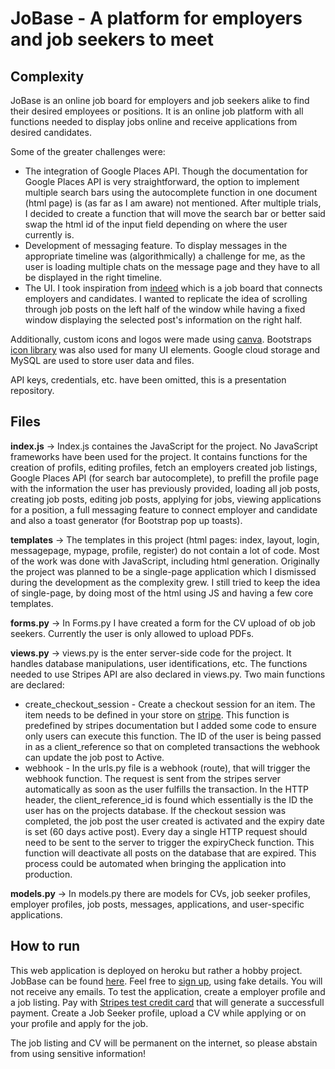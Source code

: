 # JoBase - A platform for employers and job seekers to meet
## Complexity
JoBase is an online job board for employers and job seekers alike to find their desired employees or positions.
It is an online job platform with all functions needed to display jobs online and
receive applications from desired candidates.

Some of the greater challenges were:
* The integration of Google Places API. Though the documentation for Google Places API is very straightforward, the option to implement multiple search bars using the autocomplete function in one document (html page) is (as far as I am aware) not mentioned. After multiple trials, I decided to create a function that will move the search bar or better said swap the html id of the input field depending on where the user currently is. 
* Development of messaging feature. To display messages in the appropriate timeline was (algorithmically) a challenge for me, as the user is loading multiple chats on the message page and they have to all be displayed in the right timeline. 
* The UI. I took  inspiration from [indeed](https://www.indeed.com) which is a job board that connects employers and candidates. I wanted to replicate the idea of scrolling through job posts on the left half of the window while having a fixed window displaying the selected post's information on the right half.

Additionally, custom icons and logos were made using [canva](https://www.canva.com). Bootstraps [icon library](https://icons.getbootstrap.com/) was also used for many UI elements.
Google cloud storage and MySQL are used to store user data and files.

API keys, credentials, etc. have been omitted, this is a presentation repository.

## Files
**index.js** &rarr;
Index.js containes the JavaScript for the project. No JavaScript frameworks have been used for the project. It contains functions for the creation of profils, editing profiles, fetch an employers created job listings, Google Places API (for search bar autocomplete), to prefill the profile page with the information the user has previously provided, loading all job posts, creating job posts, editing job posts, applying for jobs, viewing applications for a position, a full messaging feature to connect employer and candidate and also a toast generator (for Bootstrap pop up toasts).

**templates** &rarr;
The templates in this project (html pages: index, layout, login, messagepage, mypage, profile, register) do not contain a lot of code. Most of the work was done with JavaScript, including html generation. Originally the project was planned to be a single-page application which I dismissed during the development as the complexity grew. I still tried to keep the idea of single-page, by doing most of the html using JS and having a few core templates.

**forms.py** &rarr;
In Forms.py I have created a form for the CV upload of ob job seekers. Currently the user is only allowed to upload PDFs.

**views.py** &rarr;
views.py is the enter server-side code for the project. It handles database manipulations, user identifications, etc. The functions needed to use Stripes API are also declared in views.py. Two main functions are declared:
* create_checkout_session - Create a checkout session for an item. The item needs to be defined in your store on [stripe](https://stripe.com/en-gb). This function is predefined by stripes documentation but I added some code to ensure only users can execute this function. The ID of the user is being passed in as a client_reference so that on completed transactions the webhook can update the job post to Active.
* webhook - In the urls.py file is a webhook (route), that will trigger the webhook function. The request is sent from the stripes server automatically as soon as the user fulfills the transaction. In the HTTP header, the client_reference_id is found which essentially is the ID the user has on the projects database. If the checkout session was completed, the job post the user created is activated and the expiry date is set (60 days active post). Every day a single HTTP request should need to be sent to the server to trigger the expiryCheck function. This function will deactivate all posts on the database that are expired. This process could be automated when bringing the application into production.

**models.py** &rarr;
In models.py there are models for CVs, job seeker profiles, employer profiles, job posts, messages, applications, and user-specific applications.

## How to run
This web application is deployed on heroku but rather a hobby project. JobBase can be found [here](https://jobbase.herokuapp.com/). Feel free to [sign up](https://jobbase.herokuapp.com/register), using fake details. You will not receive any emails. To test the application, create a employer profile and a job listing. Pay with [Stripes test credit card](https://stripe.com/docs/checkout/quickstart#testing) that will generate a successfull payment. Create a Job Seeker profile, upload a CV while applying or on your profile and apply for the job. 

The job listing and CV will be permanent on the internet, so please abstain from using sensitive information!